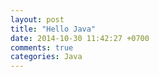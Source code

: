 ```yaml
---
layout: post
title: "Hello Java"
date: 2014-10-30 11:42:27 +0700
comments: true
categories: Java
---
```

